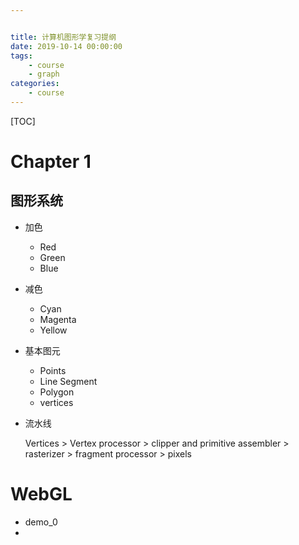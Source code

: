 ```yaml
---


title: 计算机图形学复习提纲
date: 2019-10-14 00:00:00
tags: 
	- course
	- graph
categories: 
	- course
---
```

[TOC]

# Chapter 1

## 图形系统

* 加色

  * Red
  * Green
  * Blue

* 减色

  * Cyan
  * Magenta
  * Yellow

* 基本图元

  * Points
  * Line Segment
  * Polygon
  * vertices

* 流水线

  Vertices > Vertex processor > clipper and primitive assembler > rasterizer > fragment processor > pixels

  

# WebGL

* demo_0
* 

